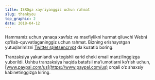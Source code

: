 ```yaml
---
title: ISRGga xayriyanggiz uchun rahmat
slug: thankyou
top_graphic: 2
date: 2018-04-12
---
```


Hammamiz uchun yanaqa xavfsiz va maxfiylikni hurmat qiluvchi Webni qo‘llab-quvvatlaganinggiz uchun rahmat. Bizning erishayotgan yutuqlarimizni [Twitter @letsencrypt](https://twitter.com/letsencrypt) da kuzatib boring.

Tranzaksiya yakunlandi va tegishli xarid cheki email manzilinggizga yuborildi. Ushbu tranzaksiya haqida batafsil ma'lumotlarni ko‘rish uchun, [www.paypal.com/us](https://www.paypal.com/us) orqali o‘z shaxsiy kabinetinggizga kiring.
